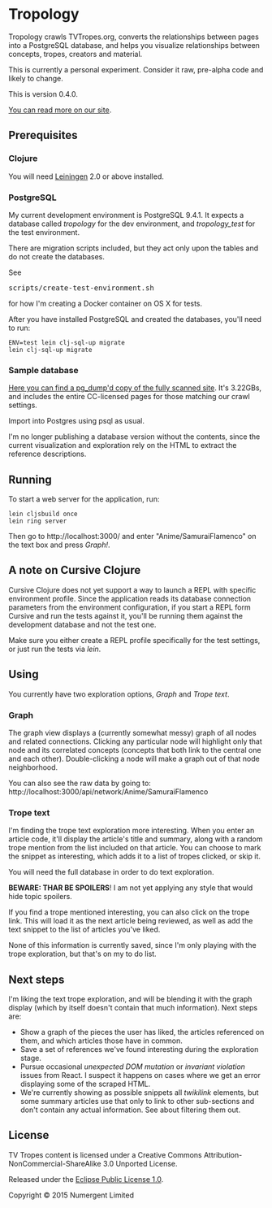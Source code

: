 # Tropology 

Tropology crawls TVTropes.org, converts the relationships between pages into a PostgreSQL database, and helps you visualize relationships between concepts, tropes, creators and material.

This is currently a personal experiment.  Consider it raw, pre-alpha code and likely to change.

This is version 0.4.0.

[You can read more on our site](http://numergent.com/tags/tropology/).


## Prerequisites

### Clojure

You will need [Leiningen][1] 2.0 or above installed.

[1]: https://github.com/technomancy/leiningen


### PostgreSQL

My current development environment is PostgreSQL 9.4.1. It expects a database called _tropology_ for the dev environment, and _tropology_test_ for the test environment.

There are migration scripts included, but they act only upon the tables and do not create the databases.

See <pre>scripts/create-test-environment.sh</pre> for how I'm creating a Docker container on OS X for tests.

After you have installed PostgreSQL and created the databases, you'll need to run:

    ENV=test lein clj-sql-up migrate
    lein clj-sql-up migrate

### Sample database

[Here you can find a pg_dump'd copy of the fully scanned site](https://mega.co.nz/#!EhZxhBhK!lT38KiMhGxTbjGKD6tJuimc48Tay4ILkEt70evgeM7c). It's 3.22GBs, and includes the entire CC-licensed pages for those matching our crawl settings.

Import into Postgres using psql as usual.

I'm no longer publishing a database version without the contents, since the current visualization and exploration rely on the HTML to extract the reference descriptions.

## Running

To start a web server for the application, run:

    lein cljsbuild once
    lein ring server

Then go to http://localhost:3000/ and enter "Anime/SamuraiFlamenco" on the text box and press *Graph!*.

## A note on Cursive Clojure

Cursive Clojure does not yet support a way to launch a REPL with specific environment profile. Since the application reads its database connection parameters from the environment configuration, if you start a REPL form Cursive and run the tests against it, you'll be running them against the development database and not the test one.

Make sure you either create a REPL profile specifically for the test settings, or just run the tests via *lein*.

## Using 

You currently have two exploration options, *Graph* and *Trope text*.

### Graph

The graph view displays a (currently somewhat messy) graph of all nodes and related connections.  Clicking any particular node will highlight only that node and its correlated concepts (concepts that both link to the central one and each other).   Double-clicking a node will make a graph out of that node neighborhood.

You can also see the raw data by going to: http://localhost:3000/api/network/Anime/SamuraiFlamenco

### Trope text

I'm finding the trope text exploration more interesting. When you enter an article code, it'll display the article's title and summary, along with a random trope mention from the list included on that article. You can choose to mark the snippet as interesting, which adds it to a list of tropes clicked, or skip it.

You will need the full database in order to do text exploration.

**BEWARE: THAR BE SPOILERS**!  I am not yet applying any style that would hide topic spoilers.

If you find a trope mentioned interesting, you can also click on the trope link.  This will load it as the next article being reviewed, as well as add the text snippet to the list of articles you've liked.

None of this information is currently saved, since I'm only playing with the trope exploration, but that's on my to do list.


## Next steps

I'm liking the text trope exploration, and will be blending it with the graph display (which by itself doesn't contain that much information).  Next steps are:

* Show a graph of the pieces the user has liked, the articles referenced on them, and which articles those have in common.
* Save a set of references we've found interesting during the exploration stage.
* Pursue occasional _unexpected DOM mutation_ or _invariant violation_ issues from React. I suspect it happens on cases where we get an error displaying some of the scraped HTML.
* We're currently showing as possible snippets all *twikilink* elements, but some summary articles use that only to link to other sub-sections and don't contain any actual information.  See about filtering them out.


## License

TV Tropes content is licensed under a Creative Commons Attribution-NonCommercial-ShareAlike 3.0 Unported License. 

Released under the [Eclipse Public License 1.0](https://tldrlegal.com/license/eclipse-public-license-1.0-(epl-1.0)).

Copyright © 2015 Numergent Limited
